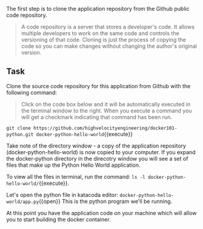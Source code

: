 
The first step is to clone the application repository from the Github public code repository. 

>A code repository is a server that stores a developer's code.  It allows multiple developers to work on the same code and controls the versioning of that code. Cloning is just the process of copying the code so you can make changes without changing the author's original version.
	
## Task

Clone the source code repository for this application from Github with the following command:

>Click on the code box below and it will be automatically executed in the terminal window to the right. When you execute a command you will get a checkmark indicating that command has been run.

`git clone https://github.com/highvelocityengineering/docker101-python.git docker-python-hello-world`{{execute}}

Take note of the directory window - a copy of the application repository (docker-python-hello-world) is now copied to your computer. If you expand the docker-python directory in the direcotry window you will see a set of files that make up the Python Hello World application.

To view all the files in terminal, run the command: `ls -l docker-python-hello-world/`{{execute}}.

Let's open the python file in katacoda editor: `docker-python-hello-world/app.py`{{open}}  This is the python program we'll be running.

At this point you have the application code on your machine which will allow you to start building the docker container.
